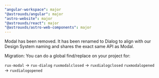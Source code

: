 ```yaml
---
"angular-workspace": major
"@astrouxds/angular": major
"astro-website": major
"@astrouxds/react": major
"@astrouxds/astro-web-components": major
---
```


Modal has been removed. It has been renamed to Dialog to align with our Design System naming and shares the exact same API as Modal.

Migration: You can do a global find/replace on your project for:

`rux-modal` -> `rux-dialog`
`ruxmodalclosed` -> `ruxdialogclosed`
`ruxmodalopened` -> `ruxdialogopened`
